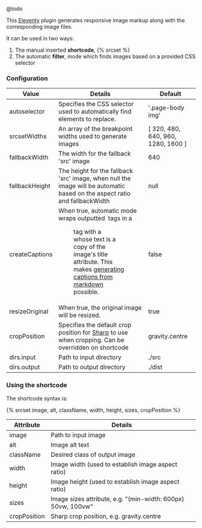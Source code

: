 @todo

This [Eleventy](https://www.11ty.dev/) plugin generates responsive image markup along with the corresponding image files.

It can be used in two ways:

1. The manual inserted **shortcode**, {% srcset %}
2. The automatic **filter**, mode which finds images based on a provided CSS selector

### Configuration

| Value | Details | Default |
|---|---|---|
|autoselector|Specifies the CSS selector used to automatically find <img> elements to replace.|'.page-body img'|
|srcsetWidths|An array of the breakpoint widths used to generate images|[ 320, 480, 640, 960, 1280, 1600 ]|
|fallbackWidth|The width for the fallback 'src' image|640|
|fallbackHeight|The height for the fallback 'src' image, when null the image will be automatic based on the aspect ratio and fallbackWidth|null|
|createCaptions|When true, automatic mode wraps outputted <img> tags in a <figure> tag with a <figcaption> whose text is a copy of the image's title attribute. This makes [generating captions from markdown](https://daringfireball.net/projects/markdown/syntax#img) possible.|false|
|resizeOriginal|When true, the original image will be resized.|true|
|cropPosition|Specifies the default crop position for [Sharp](https://sharp.pixelplumbing.com/) to use when cropping. Can be overridden on shortcode|gravity.centre|
|dirs.input|Path to input directory|./src|
|dirs.output|Path to output directory|./dist|


### Using the shortcode

The shortcode syntax is:

{% srcset image, alt, className, width, height, sizes, cropPosition %}

| Attribute | Details |
|---|---|
|image| Path to input image|
|alt|Image alt text|
|className|Desired class of output image|
|width|Image width (used to establish image aspect ratio)|
|height|Image height (used to establish image aspect ratio)|
|sizes|Image sizes attribute, e.g. "(min-width: 600px) 50vw, 100vw"|
|cropPosition|Sharp crop position, e.g. gravity.centre|
